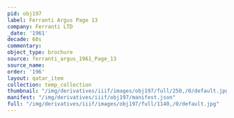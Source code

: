 ```yaml
---
pid: obj197
label: Ferranti Argus Page 13
company: Ferranti LTD
_date: '1961'
decade: 60s
commentary:
object_type: brochure
source: ferranti_argus_1961_Page_13
source_name:
order: '196'
layout: qatar_item
collection: temp_collection
thumbnail: "/img/derivatives/iiif/images/obj197/full/250,/0/default.jpg"
manifest: "/img/derivatives/iiif/obj197/manifest.json"
full: "/img/derivatives/iiif/images/obj197/full/1140,/0/default.jpg"
---
```


